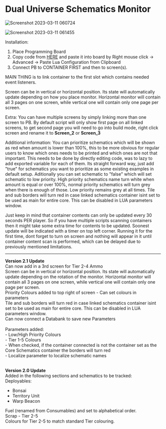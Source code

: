 # Dual Universe Schematics Monitor

![Screenshot 2023-03-11 060724](https://user-images.githubusercontent.com/94600381/224416655-1d4261c8-b3e0-4108-9b38-a55f5fbe55e3.png)

![Screenshot 2023-03-11 061455](https://user-images.githubusercontent.com/94600381/224416690-cd3c4c55-ee87-41e4-89aa-e7f295cc2130.png)

Installation:
1. Place Programming Board
2. Copy code from [HERE](https://raw.githubusercontent.com/Vtreka/DU-Schematics-Monitor/main/LUA.json) and paste it into board by Right mouse click -> Advanced -> Paste Lua Configuration from Clipboard
3. Connect PB to CONTAINER FIRST and then to screen(s). 

MAIN THING is to link container to the first slot which contains needed event listeners.

Screen can be in vertical or horizontal position. Its state will automatically update depending on how you place monitor. Horizontal monitor will contain all 3 pages on one screen, while vertical one will contain only one page per screen.

Extra:
You can have multiple screens by simply linking more than one screen to PB. 
By default script will only show first page on all linked screens, to get second page you will need to go into build mode, right click screen and rename it to **Screen_2** or **Screen_3**

Additional information:
You can prioritize schematics which will be shown as red when amount is lower than 100%, this to be more obvious for regular users to know which ones needs to be printed and which ones are not that important. This needs to be done by directly editing code, was to lazy to add exported variable for each of them. Its straight forward way, just add "true" for schematics you want to prioritize as some existing examples in default setup. 
Aditionally you can set schematic to "false" which will set schematic to low priority. High priority schematics name turn white when amount is equal or over 100%, normal priority schematics will turn grey when there is enough of those. Low priority remains grey at all times. 
Tile and sub borders will turn red in case linked schematics container isint set to be used as main for entire core. This can be disabled in LUA parameters window.

Just keep in mind that container contents can only be updated every 30 seconds PER player. So if you have multiple scripts scanning containers then it might take some extra time for contents to be updated. Soonest update will be indicated with a timer on top left corner.
Running it for the first time, dont forget to turn on screen and nothing will appear in it until container content scan is performed, which can be delayed due to previously mentioned limitations.

<hr>
<b>Version 2.1 Update</b><br>
Can now add in a 3rd screen for Tier 2-4 Ammo<br>
Screen can be in vertical or horizontal position. Its state will automatically update depending on the rotation of the monitor. Horizontal monitor will contain all 3 pages on one screen, while vertical one will contain only one page per screen.<br>
Priority Colours added to top right of screen - Can set colours in parameters<br>
Tile and sub borders will turn red in case linked schematics container isint set to be used as main for entire core. This can be disabled in LUA parameters window.<br>
Can now connect a Databank to save new Parameters<br><br>
Parameters added:<br>
   - Low/High Priority Colours<br>
   - Tier 1-5 Colours<br>
   - When checked, if the container connected is not the container set as the Core Schematics container the borders will turn red<br>
   - Localize parameter to localize schematic names<br><br>

<b>Version 2.0 Update</b><br>
Added in the following sections and schematics to be tracked:<br>
Deployables:<br>
   - Bonsai<br>
   - Territory Unit<br>
   - Warp Beacon<br>

Fuel (renamed from Consumables) and set to alphabetical order.<br>
Scrap - Tier 2-5<br>
Colours for Tier 2-5 to match standard Tier colouring.<br>
